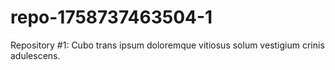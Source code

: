# repo-1758737463504-1
Repository #1: Cubo trans ipsum doloremque vitiosus solum vestigium crinis adulescens.
